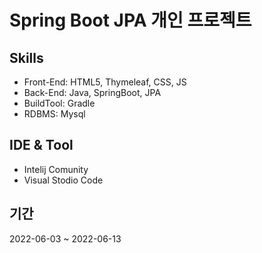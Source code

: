 # Spring Boot JPA 개인 프로젝트 

## Skills
+ Front-End: HTML5, Thymeleaf, CSS, JS
+ Back-End: Java, SpringBoot, JPA
+ BuildTool: Gradle
+ RDBMS: Mysql

## IDE & Tool
+ Intelij Comunity
+ Visual Stodio Code

## 기간
2022-06-03 ~ 2022-06-13 


